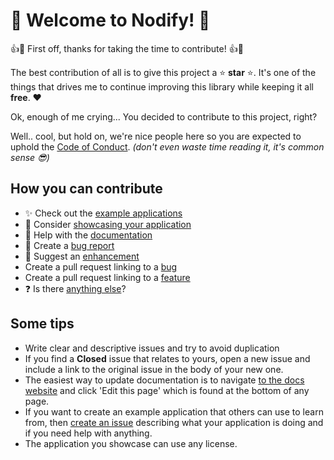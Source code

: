 # 👋 **Welcome to Nodify!** 👋

👍🎉 First off, thanks for taking the time to contribute! 👍🎉

The best contribution of all is to give this project a ⭐ **star** ⭐. It's one of the things that drives me to continue improving this library while keeping it all **free**. ❤️

Ok, enough of me crying... You decided to contribute to this project, right?

Well.. cool, but hold on, we're nice people here so you are expected to uphold the [Code of Conduct](CODE_OF_CONDUCT.md). *(don't even waste time reading it, it's common sense 😎)*

## How you can contribute

- ✨ Check out the [example applications](https://github.com/miroiu/nodify/tree/master/Examples)
- 🎉 Consider [showcasing your application](https://miroiu.github.io/nodify/showcase/)
- 📝 Help with the [documentation](https://miroiu.github.io/nodify/docs)
- 🐛 Create a [bug report](https://github.com/miroiu/nodify/issues/new?assignees=miroiu&labels=bug&template=bug_report.md&title=%5BBug%5D)
- 🌺 Suggest an [enhancement](https://github.com/miroiu/nodify/issues/new?assignees=miroiu&labels=enhancement&template=feature_request.md&title=%5BFeature%5D)
- Create a pull request linking to a [bug](https://github.com/miroiu/nodify/labels/bug)
- Create a pull request linking to a [feature](https://github.com/miroiu/nodify/labels/enhancement)
- ❓ Is there [anything else](https://github.com/miroiu/nodify/issues/new?assignees=miroiu&labels=question&template=ask-a-question.md&title=%5BQuestion%5D)?

## Some tips

- Write clear and descriptive issues and try to avoid duplication
- If you find a **Closed** issue that relates to yours, open a new issue and include a link to the original issue in the body of your new one.
- The easiest way to update documentation is to navigate [to the docs website](https://miroiu.github.io/nodify/docs/) and click 'Edit this page' which is found at the bottom of any page.
- If you want to create an example application that others can use to learn from, then [create an issue](https://github.com/miroiu/nodify/issues/new?assignees=miroiu&labels=application&template=add_example_app.md&title=%5BApplication%5D) describing what your application is doing and if you need help with anything.
- The application you showcase can use any license.
